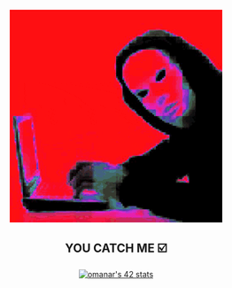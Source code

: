 <!-------------------------------------------------
|      ____  ____ ___  ____ _____  ____ ______    |
|     / __ \/ __ `__ \/ __ `/ __ \/ __ `/ ___/    |
|    / /_/ / / / / / / /_/ / / / / /_/ / /        |
|    \____/_/ /_/ /_/\__,_/_/ /_/\__,_/_/         |
|                                                 |
|    README.md                                    |
|    By: omanar <manarsama01@gmail.com>           |
|    Created: 2022/07/18 08:36:43 by omanar       |
|                                                 |
-------------------------------------------------->

<center>

[![GAMEOVER](img/gameover.gif)](https://github.com/omanar42)

## YOU CATCH ME ☑️

[![omanar's 42 stats](https://badge.mediaplus.ma/greenbinary/omanar)](https://github.com/omanar42)

</center>
